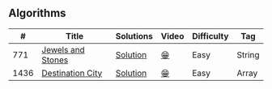 ## Algorithms

|  #  |      Title     |   Solutions   | Video  | Difficulty  | Tag
|-----|----------------|---------------|--------|-------------|-------------
|771|[Jewels and Stones](https://leetcode.com/problems/jewels-and-stones/)|[Solution](_771.ts) | [:grin:]() |Easy|String|
|1436|[Destination City](https://leetcode.com/problems/destination-city/)|[Solution](_1436.ts) | [:grin:]() |Easy|Array|

